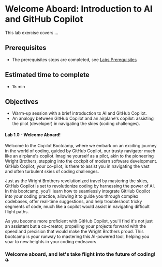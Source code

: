 # Welcome Aboard: Introduction to AI and GitHub Copilot
This lab exercise covers ...

## Prerequisites
- The prerequisites steps are completed, see [Labs Prerequisites](https://github.com/XpiritBV/Copilot-Bootcamp#labs-prerequisites)

## Estimated time to complete
- 15 min

## Objectives
- Warm-up session with a brief introduction to AI and GitHub Copilot.
- An analogy between GitHub Copilot and an airplane's copilot: assisting the pilot (developer) in navigating the skies (coding challenges).

#### Lab 1.0 - Welcome Aboard!
Welcome to the Copilot Bootcamp, where we embark on an exciting journey in the world of coding, guided by GitHub Copilot, our trusty navigator much like an airplane's copilot. Imagine yourself as a pilot, akin to the pioneering Wright Brothers, stepping into the cockpit of modern software development. GitHub Copilot, your co-pilot, is there to assist you in navigating the vast and often turbulent skies of coding challenges.

Just as the Wright Brothers revolutionized travel by mastering the skies, GitHub Copilot is set to revolutionize coding by harnessing the power of AI. In this bootcamp, you'll learn how to seamlessly integrate GitHub Copilot into your coding practice, allowing it to guide you through complex codebases, offer real-time suggestions, and help troubleshoot tricky segments of code, much like a copilot would assist in navigating difficult flight paths.

As you become more proficient with GitHub Copilot, you'll find it's not just an assistant but a co-creator, propelling your projects forward with the speed and precision that would make the Wright Brothers proud. This bootcamp is your runway to mastering this AI-powered tool, helping you soar to new heights in your coding endeavors.

### Welcome aboard, and let's take flight into the future of coding! &#9992;
